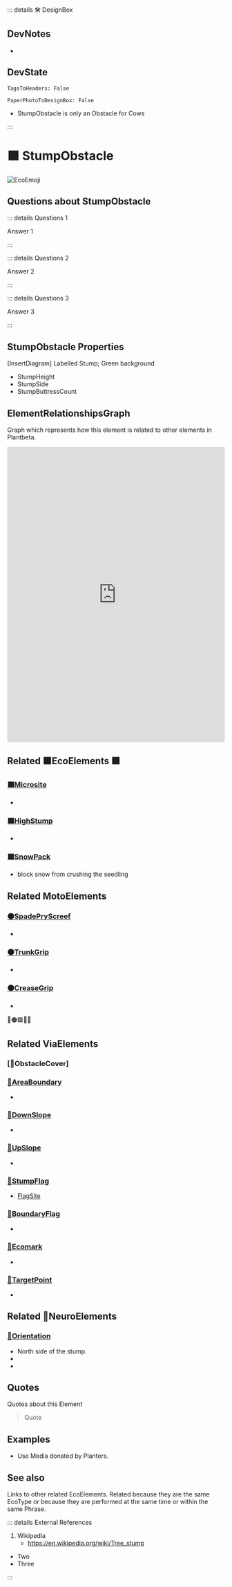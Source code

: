 ::: details 🛠 <dev>DesignBox</dev>

## DevNotes

-

## DevState

`TagsToHeaders: False`

`PaperPhotoToDesignBox: False`

- StumpObstacle is only an Obstacle for Cows

:::

# 🟩  <eco>StumpObstacle</eco>

![EcoEmoji](/Eco/Eco_Emoji.png)

## Questions about StumpObstacle

::: details Questions 1

Answer 1

:::

::: details Questions 2

Answer 2

:::

::: details Questions 3

Answer 3

:::

## StumpObstacle Properties

[InsertDiagram] Labelled Stump; Green background  

- StumpHeight
- StumpSide
- StumpButtressCount

## ElementRelationshipsGraph

Graph which represents how this element is related to other elements in Plantbeta.
<iframe
    width="100%"
    height="684"
    frameborder="0"
    src="https://observablehq.com/embed/@d3/force-directed-graph/2?cells=chart"
></iframe>

## Related 🟩<eco>EcoElements</eco>  🟩

### [🟩Microsite]()

-

### [🟩HighStump]()

-

### [🟩SnowPack]()

- block snow from crushing the seedling

## Related <moto>MotoElements</moto>

### [🟠SpadePryScreef]()

-

### [🟠TrunkGrip]()

-

### [🟠CreaseGrip]()

-

🔻🟠🟩💜🔷

## Related <via>ViaElements</via>

### [🔻ObstacleCover]

### [🔻AreaBoundary]()

-

### [🔻DownSlope]()

-

### [🔻UpSlope]()

-

### [🔻StumpFlag]()

- [FlagSite]()

### [🔻BoundaryFlag]()

-

### [🔻Ecomark]()

-

### [🔻TargetPoint]()

-

## Related 💜<neuro>NeuroElements</neuro>

### [💜Orientation]()

- North side of the stump.
-
-

## Quotes

Quotes about this Element

> Quote

## Examples

- Use Media donated by Planters.

## See also

Links to other related EcoElements. Related because they are the same EcoType or because they are performed at the same time or within the same Phrase.

::: details External References

1. Wikipedia
    - <https://en.wikipedia.org/wiki/Tree_stump>

- Two
- Three

:::
